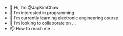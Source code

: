 - 👋 Hi, I’m @JapKimChaw
- 👀 I’m interested in programming
- 🌱 I’m currently learning electronic engineering course
- 💞️ I’m looking to collaborate on ...
- 📫 How to reach me ...

<!---
JapKimChaw/JapKimChaw is a ✨ special ✨ repository because its `README.md` (this file) appears on your GitHub profile.
You can click the Preview link to take a look at your changes.
--->
